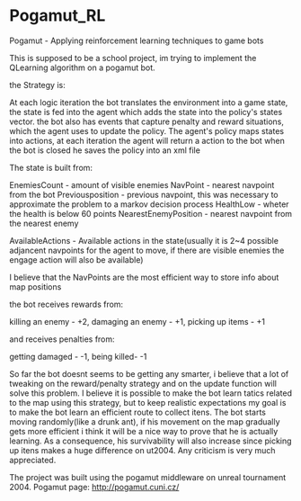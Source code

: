 Pogamut_RL
==========

Pogamut - Applying reinforcement learning techniques to game bots

This is supposed to be a school project, im trying to implement the QLearning algorithm on a pogamut bot.

the Strategy is:

At each logic iteration the bot translates the environment into a game state, the state is fed into the 
agent which adds the state into the policy's states vector.
the bot also has events that capture penalty and reward situations, which the agent uses to update the policy.
The agent's policy maps states into actions, at each iteration the agent will return a action to the bot
when the bot is closed he saves the policy into an xml file

The state is built from:

EnemiesCount - amount of visible enemies
NavPoint - nearest navpoint from the bot
Previousposition - previous navpoint, this was necessary to approximate the problem to a markov decision process
HealthLow - wheter the health is below 60 points
NearestEnemyPosition - nearest navpoint from the nearest enemy

AvailableActions - Available actions in the state(usually it is 2~4 possible adjancent navpoints for the agent to move, 
if there are visible enemies the engage action will also be available)

I believe that the NavPoints are the most efficient way to store info about map positions

the bot receives rewards from:

killing an enemy - +2,
damaging an enemy - +1,
picking up items - +1

and receives penalties from:

getting damaged - -1,
being killed- -1

So far the bot doesnt seems to be getting any smarter, i believe that a lot of tweaking on the reward/penalty strategy
and on the update function will solve this problem.
I believe it is possible to make the bot learn tatics related to the map using this strategy, but to keep realistic expectations my goal is to make the bot learn an efficient route to collect itens. 
The bot starts moving randomly(like a drunk ant), if his movement on the map gradually gets more efficient
i think it will be a nice way to prove that he is actually learning. As a consequence, his survivability 
will also increase since picking up itens makes a huge difference on ut2004.
Any criticism is very much appreciated.

The project was built using the pogamut middleware on unreal tournament 2004.
Pogamut page: http://pogamut.cuni.cz/
